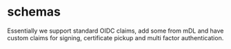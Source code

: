 # schemas

Essentially we support standard OIDC claims, add some from mDL and have custom claims for signing, certificate pickup and multi factor authentication.


